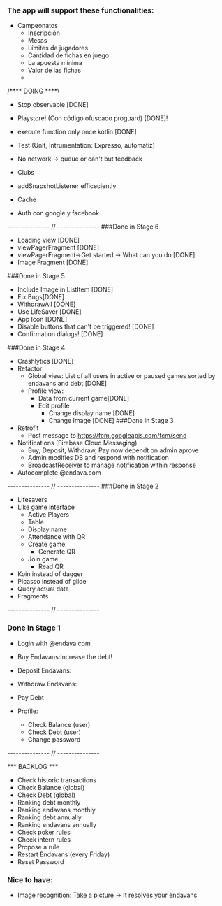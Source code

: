 ### The app will support these functionalities:

* Campeonatos
	* Inscripción
	* Mesas
	* Límites de jugadores
	* Cantidad de fichas en juego
	* La apuesta mínima
	* Valor de las fichas
	* 
	

/**** DOING ****\
* Stop observable [DONE]
* Playstore! (Con código ofuscado proguard) [DONE]!
* execute function only once kotlin [DONE]
* Test (Unit, Intrumentation: Expresso, automatiz)

* No network -> queue or can't but feedback 
* Clubs
* addSnapshotListener efficeciently
* Cache
* Auth con google y facebook


--------------- // ---------------
###Done in Stage 6
* Loading view [DONE]
* viewPagerFragment [DONE]
* viewPagerFragment->Get started -> What can you do [DONE] 
* Image Fragment [DONE]

###Done in Stage 5
* Include Image in ListItem [DONE]
* Fix Bugs[DONE]
* WithdrawAll [DONE]
* Use LifeSaver [DONE]
* App Icon [DONE]
* Disable buttons that can't be triggered! [DONE]
* Confirmation dialogs! [DONE]


###Done in Stage 4
* Crashlytics [DONE]
* Refactor
	* Global view: List of all users in active or paused games sorted by endavans and debt [DONE]
	* Profile view: 
		* Data from current game[DONE]
		* Edit profile
			* Change display name [DONE]
			* Change Image [DONE]
###Done in Stage 3
* Retrofit 
	* Post message to https://fcm.googleapis.com/fcm/send 
* Notifications (Firebase Cloud Messaging)
	* Buy, Deposit, Withdraw, Pay now dependt on admin aprove
	* Admin modifies DB and respond with notification
	* BroadcastReceiver to manage notification within response
* Autocomplete @endava.com

--------------- // ---------------
###Done in Stage 2

* Lifesavers
* Like game interface
	* Active Players
	* Table
	* Display name
	* Attendance with QR
	* Create game
		* Generate QR
	* Join game
		* Read QR
* Koin instead of dagger
* Picasso instead of glide
* Query actual data
* Fragments

--------------- // ---------------
### Done In Stage 1
* Login with @endava.com

* Buy Endavans:Increase the debt!
* Deposit Endavans:
* Withdraw Endavans:
* Pay Debt

* Profile:
    * Check Balance (user)
    * Check Debt (user)
    * Change password

--------------- // ---------------

*** BACKLOG ***
* Check historic transactions
* Check Balance (global)
* Check Debt (global)
* Ranking debt monthly
* Ranking endavans monthly
* Ranking debt annually
* Ranking endavans annually
* Check poker rules
* Check intern rules
* Propose a rule
* Restart Endavans (every Friday)
* Reset Password
### Nice to have:
* Image recognition: Take a picture -> It resolves your endavans
